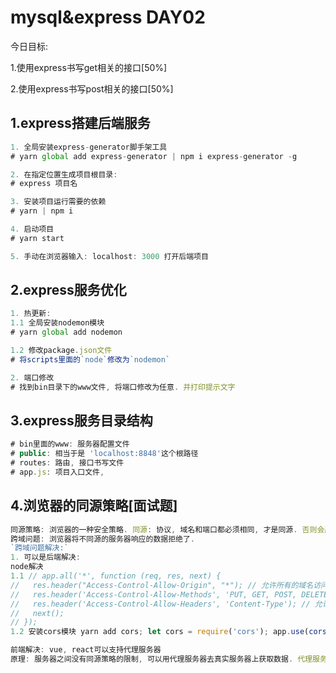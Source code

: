 # mysql&express DAY02

今日目标:

1.使用express书写get相关的接口[50%]

2.使用express书写post相关的接口[50%]



## 1.express搭建后端服务

```javascript
1. 全局安装express-generator脚手架工具
# yarn global add express-generator | npm i express-generator -g

2. 在指定位置生成项目根目录: 
# express 项目名

3. 安装项目运行需要的依赖
# yarn | npm i

4. 启动项目
# yarn start

5. 手动在浏览器输入: localhost: 3000 打开后端项目
```



## 2.express服务优化

```javascript
1. 热更新: 
1.1 全局安装nodemon模块
# yarn global add nodemon

1.2 修改package.json文件
# 将scripts里面的`node`修改为`nodemon`

2. 端口修改
# 找到bin目录下的www文件, 将端口修改为任意. 并打印提示文字
```



## 3.express服务目录结构

```javascript
# bin里面的www: 服务器配置文件
# public: 相当于是 'localhost:8848'这个根路径
# routes: 路由, 接口书写文件
# app.js: 项目入口文件, 
```



## 4.浏览器的同源策略[面试题]

```javascript
同源策略: 浏览器的一种安全策略. 同源: 协议, 域名和端口都必须相同, 才是同源. 否则会产生跨域问题.
跨域问题: 浏览器将不同源的服务器响应的数据拒绝了.
`跨域问题解决:`
1. 可以是后端解决: 
node解决
1.1 // app.all('*', function (req, res, next) {
//   res.header("Access-Control-Allow-Origin", "*"); // 允许所有的域名访问该服务器地址
//   res.header('Access-Control-Allow-Methods', 'PUT, GET, POST, DELETE, OPTIONS'); // 允许访问该服务器的请求方式
//   res.header('Access-Control-Allow-Headers', 'Content-Type'); // 允许的请求头类型
//   next();
// });
1.2 安装cors模块 yarn add cors; let cors = require('cors'); app.use(cors());

前端解决: vue, react可以支持代理服务器
原理: 服务器之间没有同源策略的限制, 可以用代理服务器去真实服务器上获取数据. 代理服务器和浏览器地址是同源的.
```

